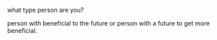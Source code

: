 what type person are you?

person with beneficial to the future or person with a future to get more beneficial.
